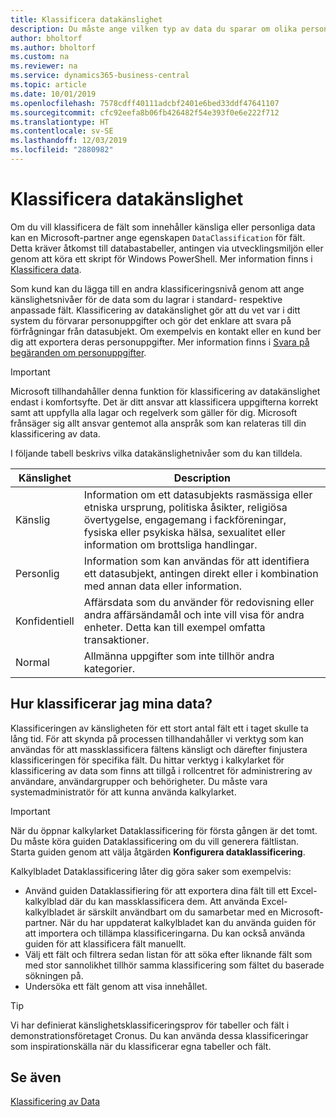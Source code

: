 ```yaml
---
title: Klassificera datakänslighet
description: Du måste ange vilken typ av data du sparar om olika personer så att du kan svara på begäranden från dessa (datasubjekten).
author: bholtorf
ms.author: bholtorf
ms.custom: na
ms.reviewer: na
ms.service: dynamics365-business-central
ms.topic: article
ms.date: 10/01/2019
ms.openlocfilehash: 7578cdff40111adcbf2401e6bed33ddf47641107
ms.sourcegitcommit: cfc92eefa8b06fb426482f54e393f0e6e222f712
ms.translationtype: HT
ms.contentlocale: sv-SE
ms.lasthandoff: 12/03/2019
ms.locfileid: "2880982"
---
```

# <a name="classifying-data-sensitivity"></a>Klassificera datakänslighet
Om du vill klassificera de fält som innehåller känsliga eller personliga data kan en Microsoft-partner ange egenskapen ```DataClassification``` för fält. Detta kräver åtkomst till databastabeller, antingen via utvecklingsmiljön eller genom att köra ett skript för Windows PowerShell. Mer information finns i [Klassificera data](/dynamics365/business-central/dev-itpro/developer/devenv-classifying-data).  

Som kund kan du lägga till en andra klassificeringsnivå genom att ange känslighetsnivåer för de data som du lagrar i standard- respektive anpassade fält. Klassificering av datakänslighet gör att du vet var i ditt system du förvarar personuppgifter och gör det enklare att svara på förfrågningar från datasubjekt. Om exempelvis en kontakt eller en kund ber dig att exportera deras personuppgifter. Mer information finns i [Svara på begäranden om personuppgifter](admin-responding-to-requests-about-personal-data.md).

> [!Important]
> Microsoft tillhandahåller denna funktion för klassificering av datakänslighet endast i komfortsyfte. Det är ditt ansvar att klassificera uppgifterna korrekt samt att uppfylla alla lagar och regelverk som gäller för dig. Microsoft frånsäger sig allt ansvar gentemot alla anspråk som kan relateras till din klassificering av data.  

I följande tabell beskrivs vilka datakänslighetnivåer som du kan tilldela.

|Känslighet|Description|
|----|----|
|Känslig | Information om ett datasubjekts rasmässiga eller etniska ursprung, politiska åsikter, religiösa övertygelse, engagemang i fackföreningar, fysiska eller psykiska hälsa, sexualitet eller information om brottsliga handlingar. |
|Personlig | Information som kan användas för att identifiera ett datasubjekt, antingen direkt eller i kombination med annan data eller information.|
|Konfidentiell | Affärsdata som du använder för redovisning eller andra affärsändamål och inte vill visa för andra enheter. Detta kan till exempel omfatta transaktioner.|
|Normal | Allmänna uppgifter som inte tillhör andra kategorier.|

## <a name="how-do-i-classify-my-data"></a>Hur klassificerar jag mina data?
Klassificeringen av känsligheten för ett stort antal fält ett i taget skulle ta lång tid. För att skynda på processen tillhandahåller vi verktyg som kan användas för att massklassificera fältens känsligt och därefter finjustera klassificeringen för specifika fält. Du hittar verktyg i kalkylarket för klassificering av data som finns att tillgå i rollcentret för administrering av användare, användargrupper och behörigheter. Du måste vara systemadministratör för att kunna använda kalkylarket.

> [!Important]
> När du öppnar kalkylarket Dataklassificering för första gången är det tomt. Du måste köra guiden Dataklassificering om du vill generera fältlistan. Starta guiden genom att välja åtgärden **Konfigurera dataklassificering**.

Kalkylbladet Dataklassificering låter dig göra saker som exempelvis:  

* Använd guiden Dataklassifiering för att exportera dina fält till ett Excel-kalkylblad där du kan massklassificera dem. Att använda Excel-kalkylbladet är särskilt användbart om du samarbetar med en Microsoft-partner. När du har uppdaterat kalkylbladet kan du använda guiden för att importera och tillämpa klassificeringarna. Du kan också använda guiden för att klassificera fält manuellt.  
* Välj ett fält och filtrera sedan listan för att söka efter liknande fält som med stor sannolikhet tillhör samma klassificering som fältet du baserade sökningen på.  
* Undersöka ett fält genom att visa innehållet.  

> [!Tip]
> Vi har definierat känslighetsklassificeringsprov för tabeller och fält i demonstrationsföretaget Cronus. Du kan använda dessa klassificeringar som inspirationskälla när du klassificerar egna tabeller och fält.

## <a name="see-also"></a>Se även

[Klassificering av Data](/dynamics365/business-central/dev-itpro/developer/devenv-classifying-data)  
